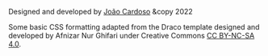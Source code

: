 Designed and developed by [João Cardoso](https://www.linkedin.com/in/joaocardoso193/) &copy 2022

Some basic CSS formatting adapted from the Draco template designed and developed by Afnizar Nur Ghifari under Creative Commons [CC BY-NC-SA 4.0](https://creativecommons.org/licenses/by-nc-sa/4.0/).
